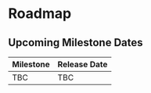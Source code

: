 #  Roadmap

## Upcoming Milestone Dates

| Milestone                 | Release Date |
|---------------------------|--------------|
| TBC | TBC |
